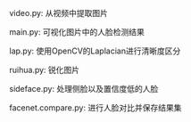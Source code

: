 video.py: 从视频中提取图片

main.py: 可视化图片中的人脸检测结果

lap.py: 使用OpenCV的Laplacian进行清晰度区分

ruihua.py: 锐化图片

sideface.py: 处理侧脸以及置信度低的人脸

facenet.compare.py: 进行人脸对比并保存结果集